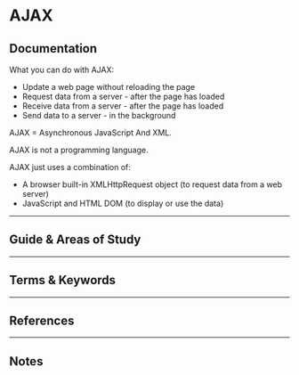 AJAX
========


Documentation
-------------

What you can do with AJAX:

- Update a web page without reloading the page
- Request data from a server - after the page has loaded
- Receive data from a server - after the page has loaded
- Send data to a server - in the background


AJAX = Asynchronous JavaScript And XML.

AJAX is not a programming language.

AJAX just uses a combination of:


- A browser built-in XMLHttpRequest object (to request data from a web server)
- JavaScript and HTML DOM (to display or use the data)


-----------------------------------------------------------------------------------------------------

Guide & Areas of Study
-----------------------



-----------------------------------------------------------------------------------------------------

Terms & Keywords
----------------



-----------------------------------------------------------------------------------------------------

References
----------



-----------------------------------------------------------------------------------------------------

Notes
-----